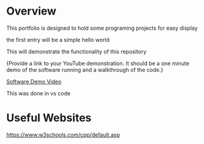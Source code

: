 # Overview

This portfolio is designed to hold some programing projects for easy display

the first entry will be a simple hello world

This will demonstrate the functionality of this repository

{Provide a link to your YouTube demonstration.  It should be a one minute demo of the software running and a walkthrough of the code.}

[Software Demo Video](https://youtu.be/O-OmMPNbWMA)

This was done in vs code

# Useful Websites

https://www.w3schools.com/cpp/default.asp
